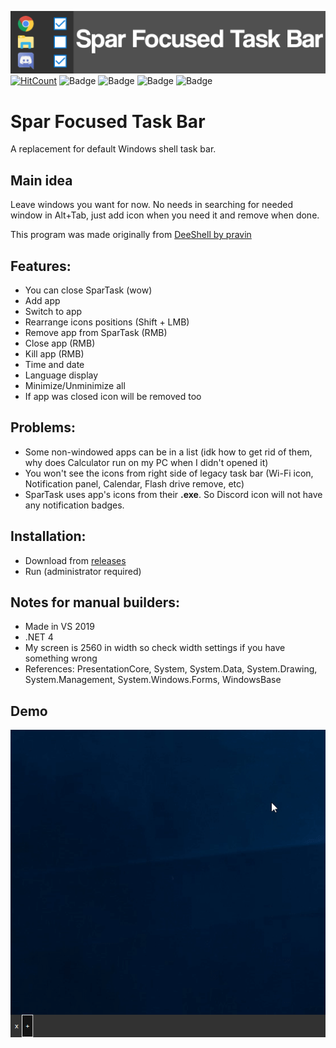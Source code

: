 ![SparTask Banner](SparTaskBanner.png)
[![HitCount](http://hits.dwyl.io/GitSparTV/SparTask.svg)](http://hits.dwyl.io/GitSparTV/SparTask)
![Badge](https://img.shields.io/github/license/GitSparTV/SparTask.svg)
![Badge](https://img.shields.io/github/release/GitSparTV/SparTask.svg)
![Badge](https://img.shields.io/github/last-commit/GitSparTV/SparTask.svg)
![Badge](https://img.shields.io/github/release-date/GitSparTV/SparTask.svg)
# Spar Focused Task Bar

A replacement for default Windows shell task bar.

## Main idea
Leave windows you want for now. No needs in searching for needed window in Alt+Tab, just add icon when you need it and remove when done.

This program was made originally from [DeeShell by pravin](https://github.com/pravin/deeshell)

## Features:
- You can close SparTask (wow)
- Add app
- Switch to app
- Rearrange icons positions (Shift + LMB)
- Remove app from SparTask (RMB)
- Close app (RMB)
- Kill app (RMB)
- Time and date
- Language display
- Minimize/Unminimize all
- If app was closed icon will be removed too

## Problems:
- Some non-windowed apps can be in a list (idk how to get rid of them, why does Calculator run on my PC when I didn't opened it)
- You won't see the icons from right side of legacy task bar (Wi-Fi icon, Notification panel, Calendar, Flash drive remove, etc)
- SparTask uses app's icons from their **.exe**. So Discord icon will not have any notification badges. 

## Installation:
- Download from [releases](https://github.com/GitSparTV/SparTask/releases)
- Run (administrator required)

## Notes for manual builders:
- Made in VS 2019
- .NET 4
- My screen is 2560 in width so check width settings if you have something wrong
- References: PresentationCore, System, System.Data, System.Drawing, System.Management, System.Windows.Forms, WindowsBase

## Demo
![Demo](SparTaskDemo.gif) 
